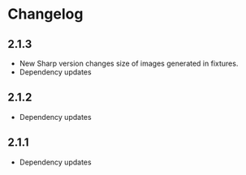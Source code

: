 # Changelog

## 2.1.3

- New Sharp version changes size of images generated in fixtures.
- Dependency updates

## 2.1.2

- Dependency updates

## 2.1.1

- Dependency updates
